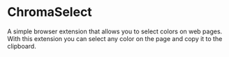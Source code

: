 # ChromaSelect
 A simple browser extension that allows you to select colors on web pages. With this extension you can select any color on the page and copy it to the clipboard. 
